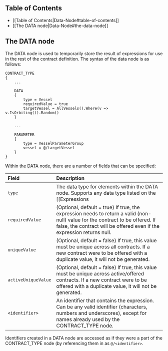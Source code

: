 ## Table of Contents

* [[Table of Contents|Data-Node#table-of-contents]]
* [[The DATA node|Data-Node#the-data-node]]

## The DATA node

The DATA node is used to temporarily store the result of expressions for use in the rest of the contract definition.  The syntax of the data node is as follows:
```
CONTRACT_TYPE
{
    ...

    DATA
    {
        type = Vessel
        requiredValue = true
        targetVessel = AllVessels().Where(v => v.IsOrbiting()).Random()
    }

    ...

    PARAMETER
    {
        type = VesselParameterGroup
        vessel = @/targetVessel
    }
}
```

Within the DATA node, there are a number of fields that can be specified:

| Field | Description |
| :--- | :--- |
| `type` | The data type for elements within the DATA node.  Supports any data type listed on the [[Expressions|Expressions]] page. |
| `requiredValue` | (Optional, default = true) If true, the expression needs to return a valid (non-null) value for the contract to be offered.  If false, the contract will be offered even if the expression returns null. |
| `uniqueValue` | (Optional, default = false) If true, this value must be unique across all contracts.  If a new contract were to be offered with a duplicate value, it will not be generated. |
| `activeUniqueValue` | (Optional, default = false) If true, this value must be unique across active/offered contracts.  If a new contract were to be offered with a duplicate value, it will not be generated. |
| `<identifier>` | An identifier that contains the expression.  Can be any valid identifier (characters, numbers and underscores), except for names already used by the CONTRACT_TYPE node. |

Identifiers created in a DATA node are accessed as if they were a part of the CONTRACT_TYPE node (by referencing them in as `@/<identifier>`.

